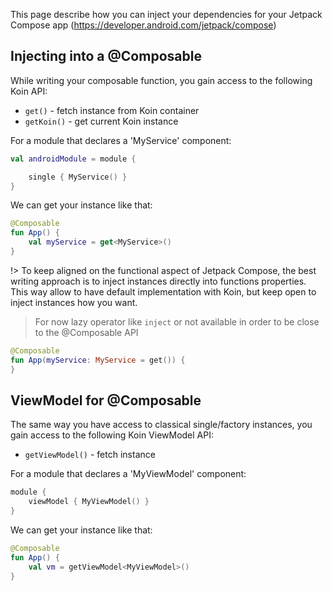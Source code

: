
This page describe how you can inject your dependencies for your Jetpack Compose app (https://developer.android.com/jetpack/compose)

## Injecting into a @Composable

While writing your composable function, you gain access to the following Koin API:

* `get()` - fetch instance from Koin container
* `getKoin()` - get current Koin instance

For a module that declares a 'MyService' component:

```kotlin
val androidModule = module {

    single { MyService() }
}
```

We can get your instance like that:

```kotlin
@Composable
fun App() {
    val myService = get<MyService>()
}
```

!> To keep aligned on the functional aspect of Jetpack Compose, the best writing approach is to inject instances directly into functions properties. This way allow to have default implementation with Koin, but keep open to inject instances how you want.

> For now lazy operator like `inject` or not available in order to be close to the @Composable API

```kotlin
@Composable
fun App(myService: MyService = get()) {
}
```

## ViewModel for @Composable

The same way you have access to classical single/factory instances, you gain access to the following Koin ViewModel API:

* `getViewModel()` - fetch instance

For a module that declares a 'MyViewModel' component:

```kotlin
module {
    viewModel { MyViewModel() }
}
```

We can get your instance like that:

```kotlin
@Composable
fun App() {
    val vm = getViewModel<MyViewModel>()
}
```





